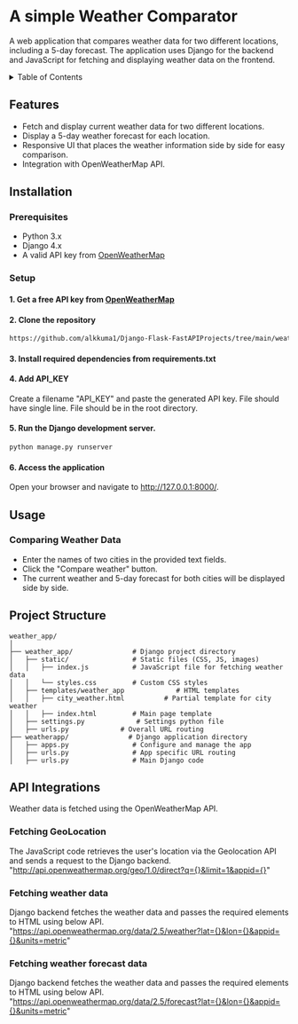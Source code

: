# A simple Weather Comparator

A web application that compares weather data for two different locations, including a 5-day forecast. The application uses Django for the backend and JavaScript for fetching and displaying weather data on the frontend.

<details>
  <summary>Table of Contents</summary>
  <ul>
  		<li> <a href="#Features">Features</a> </li>
        <li><a href="#Installation">Installation</a></li>
      	<li><a href="#Usage">Usage</a></li>
      	<li><a href="#Project Structure">Project Structure</a></li>
      	<li><a href="#API Integration">API Integration</a></li>
  </ul>
</details>

## Features

- Fetch and display current weather data for two different locations.
- Display a 5-day weather forecast for each location.
- Responsive UI that places the weather information side by side for easy comparison.
- Integration with OpenWeatherMap API.

## Installation
### Prerequisites
- Python 3.x
- Django 4.x
- A valid API key from <a href="https://openweathermap.org/"> OpenWeatherMap </a>

### Setup
#### 1. Get a free API key from <a href="https://openweathermap.org/"> OpenWeatherMap </a>
#### 2. Clone the repository
```sh
https://github.com/alkkuma1/Django-Flask-FastAPIProjects/tree/main/weather_app
```
#### 3. Install required dependencies from requirements.txt
#### 4. Add API_KEY
Create a filename "API_KEY" and paste the generated API key. File should have single line. File should be in the root directory.
#### 5. Run the Django development server.
```sh
python manage.py runserver
```
#### 6. Access the application
Open your browser and navigate to http://127.0.0.1:8000/.

## Usage
### Comparing Weather Data
-  Enter the names of two cities in the provided text fields.
- Click the "Compare weather" button.
- The current weather and 5-day forecast for both cities will be displayed side by side.

## Project Structure
```
weather_app/
│
├── weather_app/               # Django project directory
│   ├── static/                # Static files (CSS, JS, images)
│   │   ├── index.js           # JavaScript file for fetching weather data
│   │   └── styles.css         # Custom CSS styles
│   ├── templates/weather_app             # HTML templates
│   │   ├── city_weather.html          # Partial template for city weather
│   │   ├── index.html         # Main page template
│   ├── settings.py             # Settings python file
│   ├── urls.py             # Overall URL routing
├── weatherapp/               # Django application directory
│   ├── apps.py                # Configure and manage the app
│   ├── urls.py                # App specific URL routing
│   ├── urls.py                # Main Django code
```

## API Integrations
Weather data is fetched using the OpenWeatherMap API.
### Fetching GeoLocation
The JavaScript code retrieves the user's location via the Geolocation API and sends a request to the Django backend.
"http://api.openweathermap.org/geo/1.0/direct?q={}&limit=1&appid={}"
### Fetching weather data
Django backend fetches the weather data and passes the required elements to HTML using below API.
"https://api.openweathermap.org/data/2.5/weather?lat={}&lon={}&appid={}&units=metric"
### Fetching weather forecast data
Django backend fetches the weather data and passes the required elements to HTML using below API.
"https://api.openweathermap.org/data/2.5/forecast?lat={}&lon={}&appid={}&units=metric"
